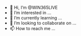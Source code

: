 - 👋 Hi, I’m @WIN365LIVE
- 👀 I’m interested in ...
- 🌱 I’m currently learning ...
- 💞️ I’m looking to collaborate on ...
- 📫 How to reach me ...

<!---
WIN365LIVE/WIN365LIVE is a ✨ special ✨ repository because its `README.md` (this file) appears on your GitHub profile.
You can click the Preview link to take a look at your changes.
--->

